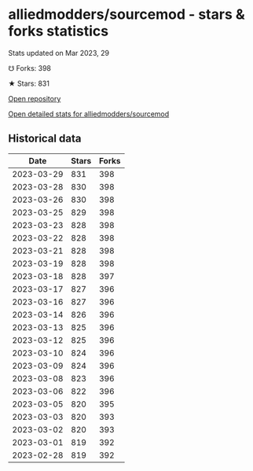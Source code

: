# alliedmodders/sourcemod - stars & forks statistics

Stats updated on Mar 2023, 29

☋ Forks: 398

★ Stars: 831

[Open repository](https://github.com/alliedmodders/sourcemod)

[Open detailed stats for alliedmodders/sourcemod](https://reviewgithub.com/rep/alliedmodders/sourcemod)

## Historical data
| Date | Stars | Forks |
|------|-------|-------|
| 2023-03-29 | 831 | 398 | 
| 2023-03-28 | 830 | 398 | 
| 2023-03-26 | 830 | 398 | 
| 2023-03-25 | 829 | 398 | 
| 2023-03-23 | 828 | 398 | 
| 2023-03-22 | 828 | 398 | 
| 2023-03-21 | 828 | 398 | 
| 2023-03-19 | 828 | 398 | 
| 2023-03-18 | 828 | 397 | 
| 2023-03-17 | 827 | 396 | 
| 2023-03-16 | 827 | 396 | 
| 2023-03-14 | 826 | 396 | 
| 2023-03-13 | 825 | 396 | 
| 2023-03-12 | 825 | 396 | 
| 2023-03-10 | 824 | 396 | 
| 2023-03-09 | 824 | 396 | 
| 2023-03-08 | 823 | 396 | 
| 2023-03-06 | 822 | 396 | 
| 2023-03-05 | 820 | 395 | 
| 2023-03-03 | 820 | 393 | 
| 2023-03-02 | 820 | 393 | 
| 2023-03-01 | 819 | 392 | 
| 2023-02-28 | 819 | 392 | 

